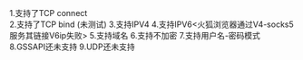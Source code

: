 1.支持了TCP connect   
2.支持了TCP bind (未测试)
3.支持IPV4
4.支持IPV6<火狐浏览器通过V4-socks5服务其链接V6ip失败>
5.支持域名
6.支持不加密
7.支持用户名-密码模式
8.GSSAPI还未支持
9.UDP还未支持